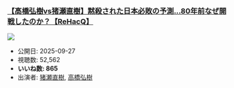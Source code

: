 ### [【高橋弘樹vs猪瀬直樹】黙殺された日本必敗の予測...80年前なぜ開戦したのか？【ReHacQ】](https://www.youtube.com/watch?v=oua9LkT0kmI)
[![](https://img.youtube.com/vi/oua9LkT0kmI/sddefault.jpg)](https://www.youtube.com/watch?v=oua9LkT0kmI)
-   公開日: 2025-09-27
-   視聴数: 52,562
-   **いいね数: 865**
-   出演者: [猪瀬直樹](/rehacq_fan/people/猪瀬直樹 "wikilink"), [高橋弘樹](/rehacq_fan/people/高橋弘樹 "wikilink")
